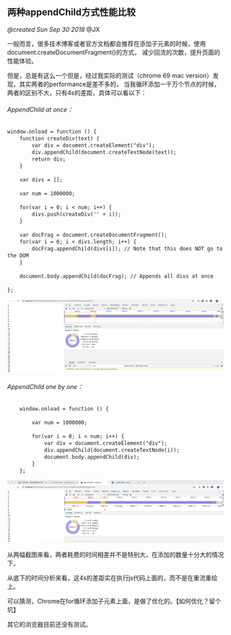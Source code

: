 ## 两种appendChild方式性能比较

*@created Sun Sep 30 2018* @JX

一般而言，很多技术博客或者官方文档都会推荐在添加子元素的时候，使用document.createDocumentFragment()的方式，
减少回流的次数，提升页面的性能体验。

但是，总是有这么一个但是，经过我实际的测试（chrome 69 mac version）发现，其实两者的performance是差不多的，
当我循环添加一千万个节点的时候，两者的区别不大，只有4s的差距，具体可以看以下：

###### AppendChild at once：

    window.onload = function () {
        function createDiv(text) {
            var div = document.createElement("div");
            div.appendChild(document.createTextNode(text));
            return div;
        }
    
        var divs = [];
    
        var num = 1000000;
    
        for(var i = 0; i < num; i++) {
            divs.push(createDiv('' + i));
        }
    
        var docFrag = document.createDocumentFragment();
        for(var i = 0; i < divs.length; i++) {
            docFrag.appendChild(divs[i]); // Note that this does NOT go to the DOM
        }
    
        document.body.appendChild(docFrag); // Appends all divs at once
    
    };

![APPENDCHILD AT ONCE](https://raw.githubusercontent.com/xiezhm3/xiezhm3.github.io/master/assets/img/append-child-at-once%40screenshot.jpeg)

###### AppendChild one by one：
        window.onload = function () {
    
            var num = 1000000;
    
            for(var i = 0; i < num; i++) {
                var div = document.createElement("div");
                div.appendChild(document.createTextNode(i));
                document.body.appendChild(div);
            }
        };

![APPENDCHILD ONE BY ONE](https://raw.githubusercontent.com/xiezhm3/xiezhm3.github.io/master/assets/img/append-child-one-by-one%40screenshot.jpeg)


从两幅截图来看，两者耗费的时间相差并不是特别大，在添加的数量十分大的情况下。

从底下的时间分析来看，这4s的差距实在执行js代码上面的，而不是在重流重绘上。

可以猜测，Chrome在for循环添加子元素上面，是做了优化的。【如何优化？留个坑】

其它的浏览器目前还没有测试。
